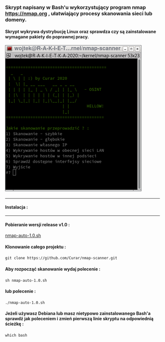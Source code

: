 ### Skrypt napisany w Bash'u wykorzystujący program nmap https://nmap.org , ułatwiający procesy skanowania sieci lub domeny.
####
#### Skrypt wykrywa dystrybucję Linux oraz sprawdza czy są zainstalowane wymagane pakiety do poprawnej pracy.
####
![GitHub Logo](/image/nmap-auto-1.0.sh.png)
####
***
#### Instalacja :
***
#### Pobieranie wersji release v1.0 :
[nmap-auto-1.0.sh](https://github.com/Curar/nmap-scanner/releases/download/c03f4b8/nmap-auto-1.0.sh)
#### Klonowanie całego projektu :
`git clone https://github.com/Curar/nmap-scanner.git`
#### Aby rozpocząć skanowanie wydaj polecenie :
`sh nmap-auto-1.0.sh`
#### lub polecenie :
`./nmap-auto-1.0.sh`
#### Jeżeli używasz Debiana lub masz nietypowo zainstalowanego Bash'a sprawdź jak poleceniem i zmień pierwszą linie skryptu na odpowiednią ścieżkę :
`which bash`
